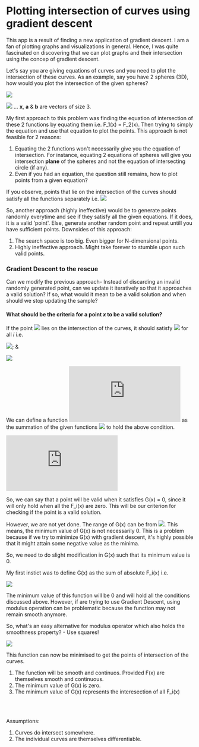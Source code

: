 # Plotting intersection of curves using gradient descent

This app is a result of finding a new application of gradient descent. I am a fan of plotting graphs and visualizations in general.
Hence, I was quite fascinated on discovering that we can plot graphs and their intersection using the concep of gradient descent.

Let's say you are giving equations of curves and you need to plot the intersection of these curves. As an example, say you have 2 spheres (3D), how would you plot the intersection of the given spheres? 

![](https://latex.codecogs.com/svg.latex?F_1(x)=|\textbf{x}-\textbf{a}|^2-R_1^2) 

![](https://latex.codecogs.com/svg.latex?F_2(x)=|\textbf{x}-\textbf{b}|^2-R_2^2)  ... **x**, **a** & **b** are vectors of size 3.



My first approach to this problem was finding the equation of intersection of these 2 functions by equating them i.e. F_1(x) = F_2(x).
Then trying to simply the equation and use that equation to plot the points. 
This approach is not feasible for 2 reasons:
1. Equating the 2 functions won't necessarily give you the equation of intersection. For instance, equating 2 equations of spheres will
give you intersection **plane** of the spheres and not the equation of intersecting circle (if any).
2. Even if you had an equation, the question still remains, how to plot points from a given equation?


If you observe, points that lie on the intersection of the curves should satisfy all the functions separately i.e. 
![](https://latex.codecogs.com/svg.latex?\forall{i}F_i(x)=0) 


So, another approach (highly ineffective) would be to generate points randomly everytime and see if they satisfy all the given equations.
If it does, it is a valid 'point'. Else, generate another random point and repeat untill you have sufficient points.
Downsides of this approach:
1. The search space is too big. Even bigger for N-dimensional points. 
2. Highly ineffective approach. Might take forever to stumble upon such valid points.

### Gradient Descent to the rescue

Can we modify the previous approach- Instead of discarding an invalid randomly generated point, can we update it iteratively so that it
approaches a valid solution? If so, what would it mean to be a valid solution and when should we stop updating the sample?

#### What should be the criteria for a point *x* to be a valid solution?

If the point ![](https://latex.codecogs.com/svg.latex?x^*) lies on the intersection of the curves, it should satisfy 
![](https://latex.codecogs.com/svg.latex?F_i(x^*)=0) for all *i* i.e. 

![](https://latex.codecogs.com/svg.latex?F_1(x^*)=0);  &

![](https://latex.codecogs.com/svg.latex?F_2(x^*)=0) 

We can define a function ![](https://latex.codecogs.com/svg.latex?G(x)) as the summation of the given functions ![](https://latex.codecogs.com/svg.latex?\sum_{}F_i(x)) to hold the above condition.

![](https://latex.codecogs.com/svg.latex?G(x)=F_1(x)+F_2(x))

So, we can say that a point will be valid when it satisfies G(x) = 0, since it will only hold when all the F_i(x) are zero. 
This will be our criterion for checking if the point is a valid solution.

However, we are not yet done. The range of G(x) can be from ![](https://latex.codecogs.com/svg.latex?(-\infty,\infty)). This means,
the minimum value of G(x) is not necessarily 0. This is a problem because if we try to minimize G(x) with gradient descent, it's highly
possible that it might attain some negative value as the minima.

So, we need to do slight modification in G(x) such that its minimum value is 0.

My first instict was to define G(x) as the sum of absolute F_i(x) i.e.

![](https://latex.codecogs.com/svg.latex?G(x)=|F_1(x)|+|F_2(x)|)

The minimum value of this function will be 0 and will hold all the conditions discussed above.
However, if are trying to use Gradient Descent, using modulus operation can be problematic because the function may not remain smooth anymore.

So, what's an easy alternative for modulus operator which also holds the smoothness property? - Use squares!

![](https://latex.codecogs.com/svg.latex?G(x)=(F_1(x))^2+(F_2(x))^2)

This function can now be minimised to get the points of intersection of the curves.
1. The function will be smooth and continuos. Provided F(x) are themselves smooth and continuous.
2. The minimum value of G(x) is zero.
3. The minimum value of G(x) represents the interesection of all F_i(x)




<br>
<br>

Assumptions:
1. Curves do intersect somewhere.
2. The individual curves are themselves differentiable.













